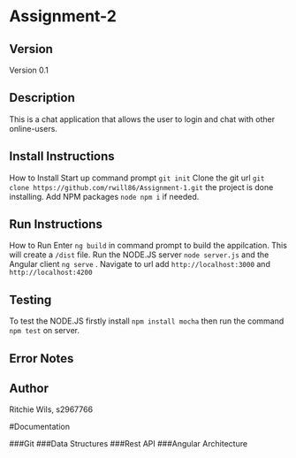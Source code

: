 # Assignment-2
## Version
Version 0.1
## Description 
This is a chat application that allows the user to login and chat with other online-users.
## 	Install Instructions
How to Install
Start up command prompt ```git init```
Clone the git url ```git clone https://github.com/rwill86/Assignment-1.git``` the project is done installing.
Add NPM packages ```node npm i``` if needed.
## 	Run Instructions
How to Run
Enter ```ng build``` in command prompt to build the appilcation. This will create a ```/dist``` file.
Run the NODE.JS server ```node server.js``` and the Angular client ```ng serve``` . Navigate to url add ```http://localhost:3000``` and ```http://localhost:4200``` 
## Testing
To test the NODE.JS firstly install ```npm install mocha``` then run the command ```npm test``` on server.
## Error Notes
## Author
Ritchie Wils, s2967766

#Documentation

###Git
###Data Structures
###Rest API
###Angular Architecture
